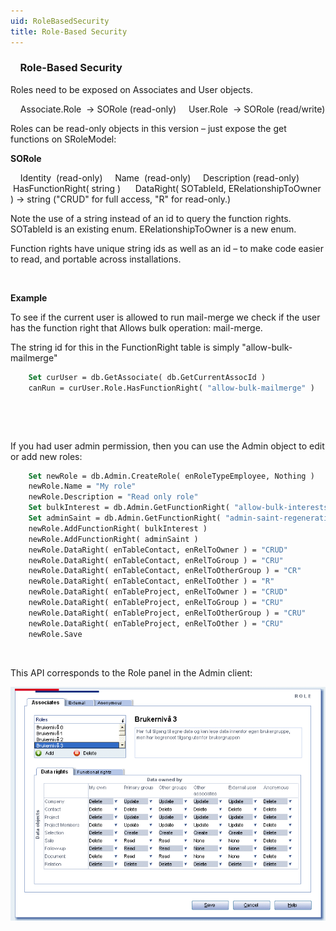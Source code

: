 ```yaml
---
uid: RoleBasedSecurity
title: Role-Based Security
---
```


###     Role-Based Security

Roles need to be exposed on Associates and User objects.

    <see cref="IAssociate.Role">Associate.Role</see>  -&gt; SORole (read-only)
    User.Role  -&gt; SORole (read/write)

Roles can be read-only objects in this version – just expose the get functions on SRoleModel:

**<see cref="SuperOffice.COM.SuperOfficeDB.SORole">SORole</see>**

    Identity  (read-only)
    Name  (read-only)
    Description (read-only)
    HasFunctionRight( string ) 
    DataRight( SOTableId, ERelationshipToOwner ) -&gt; string ("CRUD" for full access, "R" for read-only.)

Note the use of a string instead of an id to query the function rights.
<see cref="Enumerations.SOTableId_EN">SOTableId</see> is an existing enum.
<see cref="Enumerations.EnRelationshipToOwner_EN">ERelationshipToOwner</see> is a new enum.

Function rights have unique string ids as well as an id – to make code easier to read, and portable across installations.

 

**Example**

To see if the current user is allowed to run mail-merge we check if the user has the function right that Allows bulk operation: mail-merge.

The string id for this in the FunctionRight table is simply "allow-bulk-mailmerge"

```vb
    Set curUser = db.GetAssociate( db.GetCurrentAssocId )
    canRun = curUser.Role.HasFunctionRight( "allow-bulk-mailmerge" )
```
 

 

If you had user admin permission, then you can use the Admin object to edit or add new roles:

```vb
    Set newRole = db.Admin.CreateRole( enRoleTypeEmployee, Nothing )
    newRole.Name = "My role"
    newRole.Description = "Read only role"
    Set bulkInterest = db.Admin.GetFunctionRight( "allow-bulk-interests" )
    Set adminSaint = db.Admin.GetFunctionRight( "admin-saint-regeneration" )
    newRole.AddFunctionRight( bulkInterest )
    newRole.AddFunctionRight( adminSaint )
    newRole.DataRight( enTableContact, enRelToOwner ) = "CRUD"
    newRole.DataRight( enTableContact, enRelToGroup ) = "CRU"
    newRole.DataRight( enTableContact, enRelToOtherGroup ) = "CR"
    newRole.DataRight( enTableContact, enRelToOther ) = "R"
    newRole.DataRight( enTableProject, enRelToOwner ) = "CRUD"
    newRole.DataRight( enTableProject, enRelToGroup ) = "CRU"
    newRole.DataRight( enTableProject, enRelToOtherGroup ) = "CRU"
    newRole.DataRight( enTableProject, enRelToOther ) = "CRU"
    newRole.Save
```
 

This API corresponds to the Role panel in the Admin client:

![Admin Role panel](../../images/admin%20role.gif)
